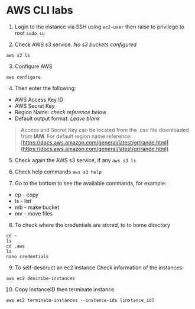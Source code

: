 # AWS CLI labs

1. Login to the instance via SSH using `ec2-user` then raise to privilege to root
`sudo su`

2. Check AWS s3 service. *No s3 buckets configured*
```
aws s3 ls
```

3. Configure AWS
```
aws configure
```

4. Then enter the following:
* AWS Access Key ID
* AWS Secret Key
* Region Name: *check reference below*
* Default output format: *Leave blank*

> Access and Secret Key can be located from the .csv file downloaded from **IAM**. For default region name reference: [https://docs.aws.amazon.com/general/latest/gr/rande.html](https://docs.aws.amazon.com/general/latest/gr/rande.html)

5. Check again the AWS s3 service, if any
`aws s3 ls`

6. Check help commands
`aws s3 help`

7. Go to the bottom to see the available commands, for example:
* cp - copy
* ls - list
* mb - make bucket
* mv - move files

8. To check where the credentials are stored, to to home directory
```
cd ~
ls
cd .aws
ls
nano credentials
```
9.  To self-descruct an ec2 instance
Check information of the instances
```
aws ec2 describe-instances
```

10. Copy InstanceID then terminate instance
```
aws ec2 terminate-instances --instance-ids [instance_id]
```
